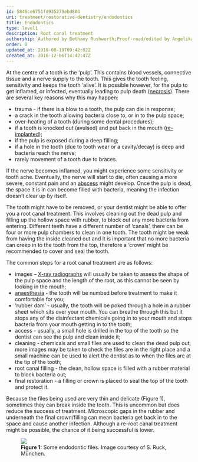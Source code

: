 ```yaml
---
id: 5846ce6751fd935279ebd804
uri: treatment/restorative-dentistry/endodontics
title: Endodontics
type: level1
description: Root canal treatment
authorship: Authored by Bethany Rushworth;Proof-read/edited by Angelika Sebald and David A. Mitchell
order: 0
updated_at: 2018-08-19T09:42:02Z
created_at: 2016-12-06T14:42:47Z
---
```


<p>At the centre of a tooth is the ‘pulp’. This contains blood vessels,
    connective tissue and a nerve supply to the tooth. This gives
    the tooth feeling, sensitivity and keeps the tooth ‘alive’.
    It is possible however, for the pulp to get inflamed, or
    infected, eventually leading to pulp death (<a href="/diagnosis/a-z/necrosis/soft">necrosis</a>).
    There are several key reasons why this may happen:</p>
<ul>
    <li>trauma - if there is a blow to a tooth, the pulp can die
        in response;</li>
    <li>a crack in the tooth allowing bacteria close to, or in to
        the pulp space;</li>
    <li>over-heating of a tooth (during some dental procedures);</li>
    <li>if a tooth is knocked out (avulsed) and put back in the mouth
        (<a href="/treatment/surgery/missing-teeth">re-implanted</a>);</li>
    <li>if the pulp is exposed during a deep filling;</li>
    <li>if a hole in the tooth (due to tooth wear or a cavity/decay)
        is deep and bacteria reach the nerve;</li>
    <li>rarely movement of a tooth due to braces.</li>
</ul>
<p>If the nerve becomes inflamed, you might experience some sensitivity
    or tooth ache. Eventually, the nerve will start to die, often
    causing a more severe, constant pain and an <a href="/diagnosis/a-z/abscess">abscess</a>    might develop. Once the pulp is dead, the space it is in
    can become filled with bacteria, meaning the infection doesn’t
    clear up by itself.</p>
<p>The tooth might have to be removed, or your dentist might be
    able to offer you a root canal treatment. This involves cleaning
    out the dead pulp and filling up the hollow space with rubber,
    to block out any more bacteria from entering. Different teeth
    have a different number of ‘canals’, there can be four or
    more pulp chambers to clean in one tooth. The tooth might
    be weak from having the inside cleaned out and it is important
    that no more bacteria can creep in to the tooth from the
    top, therefore a ‘crown’ might be recommended to cover and
    seal the tooth.</p>
<p>The common steps for a root canal treatment are as follows:</p>
<ul>
    <li>images – <a href="/diagnosis/tests/x-ray">X-ray radiographs</a>        will usually be taken to assess the shape of the pulp
        space and the length of the root, as this cannot be seen
        by looking in the mouth;</li>
    <li><a href="/treatment/surgery/anaesthesia">anaesthesia</a>        - the tooth will be numbed before treatment to make it
        comfortable for you;</li>
    <li>‘rubber dam’ - usually, the tooth will be poked through a
        hole in a rubber sheet which sits over your mouth. You
        can breathe through this but it stops any of the disinfectant
        chemicals going in to your mouth and stops bacteria from
        your mouth getting in to the tooth;</li>
    <li>access - usually, a small hole is drilled in the top of the
        tooth so the dentist can see the pulp and clean inside
        it;</li>
    <li>cleaning - chemicals and small files are used to clean the
        dead pulp out, more images may be taken to check the
        files are in the right place and a small machine can
        be used to alert the dentist as to when the files are
        at the tip of the tooth;</li>
    <li>root canal filling - the clean, hollow space is filled with
        a rubber material to block bacteria out;</li>
    <li>final restoration - a filling or crown is placed to seal
        the top of the tooth and protect it.</li>
</ul>
<p>Because the files being used are very thin and delicate (Figure
    1), sometimes they can break inside the tooth. This is uncommon
    but does reduce the success of treatment. Microscopic gaps
    in the rubber and underneath the final crown/filling can
    mean bacteria get back in to the space and cause another
    infection. Although a re-root canal treatment might be possible,
    the chance of it being successful is lower.</p>
<figure><img src="/treatment-rest-dentistry-endodontics-level1-figure1.jpg">
    <figcaption><strong>Figure 1:</strong> Some endodontic files. Image courtesy
        of S. Ruck, München.</figcaption>
</figure>
